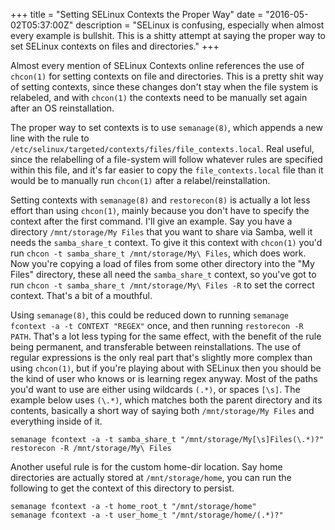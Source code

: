 +++
title = "Setting SELinux Contexts the Proper Way"
date = "2016-05-02T05:37:00Z"
description = "SELinux is confusing, especially when almost every example is bullshit. This is a shitty attempt at saying the proper way to set SELinux contexts on files and directories."
+++

Almost every mention of SELinux Contexts online references the use of `chcon(1)` for setting contexts on file and directories. This is a pretty shit way of setting contexts, since these changes don't stay when the file system is relabeled, and with `chcon(1)` the contexts need to be manually set again after an OS reinstallation.

The proper way to set contexts is to use `semanage(8)`, which appends a new line with the rule to `/etc/selinux/targeted/contexts/files/file_contexts.local`. Real useful, since the relabelling of a file-system will follow whatever rules are specified within this file, and it's far easier to copy the `file_contexts.local` file than it would be to manually run `chcon(1)` after a relabel/reinstallation.

Setting contexts with `semanage(8)` and `restorecon(8)` is actually a lot less effort than using `chcon(1)`, mainly because you don't have to specify the context after the first command. I'll give an example. Say you have a directory `/mnt/storage/My Files` that you want to share via Samba, well it needs the `samba_share_t` context. To give it this context with `chcon(1)` you'd run `chcon -t samba_share_t /mnt/storage/My\ Files`, which does work. Now you're copying a load of files from some other directory into the "My Files" directory, these all need the `samba_share_t` context, so you've got to run `chcon -t samba_share_t /mnt/storage/My\ Files -R` to set the correct context. That's a bit of a mouthful.

Using `semanage(8)`, this could be reduced down to running `semanage fcontext -a -t CONTEXT "REGEX"` once, and then running `restorecon -R PATH`. That's a lot less typing for the same effect, with the benefit of the rule being permanent, and transferable between reinstallations. The use of regular expressions is the only real part that's slightly more complex than using `chcon(1)`, but if you're playing about with SELinux then you should be the kind of user who knows or is learning regex anyway. Most of the paths you'd want to use are either using wildcards `(.*)`, or spaces `[\s]`. The example below uses `(\.*)`, which matches both the parent directory and its contents, basically a short way of saying both `/mnt/storage/My Files` and everything inside of it.

```
semanage fcontext -a -t samba_share_t "/mnt/storage/My[\s]Files(\.*)?"
restorecon -R /mnt/storage/My\ Files
```

Another useful rule is for the custom home-dir location. Say home directories are actually stored at `/mnt/storage/home`, you can run the following to get the context of this directory to persist.

```
semanage fcontext -a -t home_root_t "/mnt/storage/home"
semanage fcontext -a -t user_home_t "/mnt/storage/home/(.*)?"
```